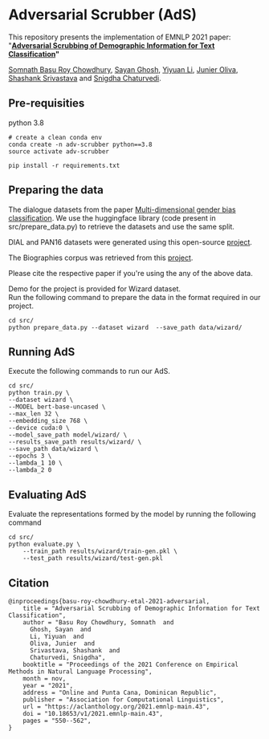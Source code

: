 # Adversarial Scrubber (AdS)

This repository presents the implementation of EMNLP 2021 paper: "__[Adversarial Scrubbing of Demographic Information for Text Classification](https://aclanthology.org/2021.emnlp-main.43/)"__

[Somnath Basu Roy Chowdhury](https://www.cs.unc.edu/~somnath/), [Sayan Ghosh](https://sgdgp.github.io/), [Yiyuan Li](https://nativeatom.github.io/), [Junier Oliva](https://cs.unc.edu/person/junier-oliva/), [Shashank Srivastava](https://www.ssriva.com/) and [Snigdha Chaturvedi](https://sites.google.com/site/snigdhac/).


## Pre-requisities
python 3.8
```
# create a clean conda env
conda create -n adv-scrubber python==3.8 
source activate adv-scrubber

pip install -r requirements.txt
```

## Preparing the data

The dialogue datasets from the paper [Multi-dimensional gender bias classification](https://arxiv.org/pdf/2005.00614.pdf). We use the huggingface library (code present in src/prepare_data.py) to retrieve the datasets and use the same split.

DIAL and PAN16 datasets were generated using this open-source [project](https://github.com/yanaiela/demog-text-removal).

The Biographies corpus was retrieved from this [project](https://github.com/Microsoft/biosbias).

Please cite the respective paper if you're using the any of the above data. 

Demo for the project is provided for Wizard dataset. <br>
Run the following command to prepare the data in the format required in our project.
```
cd src/
python prepare_data.py --dataset wizard  --save_path data/wizard/ 
```

## Running AdS

Execute the following commands to run our AdS.

```
cd src/
python train.py \
--dataset wizard \
--MODEL bert-base-uncased \
--max_len 32 \
--embedding_size 768 \
--device cuda:0 \
--model_save_path model/wizard/ \
--results_save_path results/wizard/ \
--save_path data/wizard \
--epochs 3 \
--lambda_1 10 \
--lambda_2 0
```

## Evaluating AdS
Evaluate the representations formed by the model by running the following command

```
cd src/
python evaluate.py \
    --train_path results/wizard/train-gen.pkl \
    --test_path results/wizard/test-gen.pkl
```

## Citation
```
@inproceedings{basu-roy-chowdhury-etal-2021-adversarial,
    title = "Adversarial Scrubbing of Demographic Information for Text Classification",
    author = "Basu Roy Chowdhury, Somnath  and
      Ghosh, Sayan  and
      Li, Yiyuan  and
      Oliva, Junier  and
      Srivastava, Shashank  and
      Chaturvedi, Snigdha",
    booktitle = "Proceedings of the 2021 Conference on Empirical Methods in Natural Language Processing",
    month = nov,
    year = "2021",
    address = "Online and Punta Cana, Dominican Republic",
    publisher = "Association for Computational Linguistics",
    url = "https://aclanthology.org/2021.emnlp-main.43",
    doi = "10.18653/v1/2021.emnlp-main.43",
    pages = "550--562",
}
```